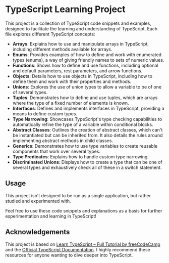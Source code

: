 # TypeScript Learning Project

This project is a collection of TypeScript code snippets and examples, designed to facilitate the learning and understanding of TypeScript. Each file explores different TypeScript concepts:

- **Arrays**: Explains how to use and manipulate arrays in TypeScript, including different methods available for arrays.
- **Enums**: Provides examples of how to define and work with enumerated types (enums), a way of giving friendly names to sets of numeric values.
- **Functions**: Shows how to define and use functions, including optional and default parameters, rest parameters, and arrow functions.
- **Objects**: Details how to use objects in TypeScript, including how to define them and work with their properties and methods.
- **Unions**: Explores the use of union types to allow a variable to be of one of several types.
- **Tuples**: Demonstrates how to define and use tuples, which are arrays where the type of a fixed number of elements is known.
- **Interfaces**: Defines and implements interfaces in TypeScript, providing a means to define custom types.
- **Type Narrowing**: Showcases TypeScript's type checking capabilities to automatically refine the type of a variable within conditional blocks.
- **Abstract Classes**: Outlines the creation of abstract classes, which can't be instantiated but can be inherited from. It also details the rules around implementing abstract methods in child classes.
- **Generics**: Demonstrates how to use type variables to create reusable components that work over several types.
- **Type Predicates**: Explains how to handle custom type narrowing.
- **Discriminated Unions**: Displays how to create a type that can be one of several types and exhaustively check all of these in a switch statement.

## Usage

This project isn't designed to be run as a single application, but rather studied and experimented with.

Feel free to use these code snippets and explanations as a basis for further experimentation and learning in TypeScript!

## Acknowledgements

This project is based on [Learn TypeScript – Full Tutorial by freeCodeCamp](https://www.youtube.com/watch?v=30LWjhZzg50&ab_channel=freeCodeCamp.org) and the [Official TypeScript Documentation](https://www.typescriptlang.org/docs/). I highly recommend these resources for anyone wanting to dive deeper into TypeScript.

